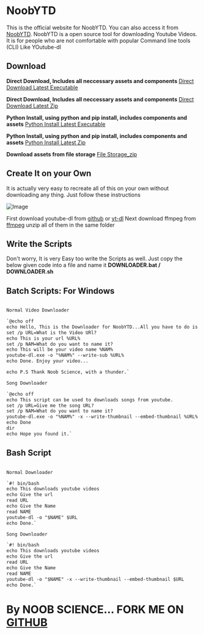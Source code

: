 # **NoobYTD**

This is the official website for NoobYTD. You can also access it from [NoobYTD](https://kutt.it/NoobYTD).
NoobYTD is a open source tool for downloading Youtube Videos. It is for people who are not comfortable with popular Command line tools (CLI) Like YOutube-dl

## Download

**Direct Download, Includes all neccessary assets and components** [Direct Download Latest Executable](https://github.com/newtoallofthis123/NoobYTD/releases/download/V101/Direct_Download_Windows_V101.exe)

**Direct Download, Includes all neccessary assets and components** [Direct Download Latest Zip](https://github.com/newtoallofthis123/NoobYTD/releases/download/V101/Direct_Download_Windows_V101.zip)

**Python Install, using python and pip install, includes components and assets** [Python Install Latest Executable](https://github.com/newtoallofthis123/NoobYTD/releases/download/V101/Python._Install_V101_NoobYTD.exe)

**Python Install, using python and pip install, includes components and assets** [Python Install Latest Zip](https://github.com/newtoallofthis123/NoobYTD/releases/download/V101/Python._Install_V101_NoobYTD.zip)

**Download assets from file storage** [File Storage_zip](https://oshi.at/wpYaZy)

## Create It on your Own
It is actually very easy to recreate all of this on your own without downloading any thing. Just follow these instructions

![Image](https://external-content.duckduckgo.com/iu/?u=https%3A%2F%2Ftse3.mm.bing.net%2Fth%3Fid%3DOIP.ZZYk4tA-1NDn29IfQjbtBAHaEK%26pid%3DApi&f=1)

 First download youtube-dl from [github](https://github.com/ytdl-org/youtube-dl) or [yt-dl](https://youtube-dl.org/)
 Next download ffmpeg from [ffmpeg](https://ffmpeg.org)
 unzip all of them in the same folder
 
 ## Write the Scripts
 Don't worry, It is very Easy too write the Scripts as well. Just copy the below given code into a file and name it **DOWNLOADER.bat / DOWNLOADER.sh**
 
 ## Batch Scripts: For Windows
 
 ```markdown
 
 Normal Video Downloader

`@echo off
echo Hello, This is the Downloader for NoobYTD...All you have to do is to give it a url.
set /p URL=What is the Video URl?
echo This is your url %URL%
set /p NAM=What do you want to name it?
echo This will be your video name %NAM%
youtube-dl.exe -o "%NAM%" --write-sub %URL%
echo Done. Enjoy your video...

echo P.S Thank Noob Science, with a thunder.`

Song Downloader

`@echo off
echo This script can be used to downloads songs from youtube.
set /p URL=Give me the song URL?
set /p NAM=What do you want to name it?
youtube-dl.exe -o "%NAM%" -x --write-thumbnail --embed-thumbnail %URL%
echo Done
dir
echo Hope you found it.`
 ```
 
 ## Bash Script
 
 ```markdown

Normal Downloader

`#! bin/bash
 echo This downloads youtube videos
 echo Give the url
 read URL
 echo Give the Name
 read NAME
 youtube-dl -o "$NAME" $URL
 echo Done.`

Song Downloader

`#! bin/bash
 echo This downloads youtube videos
 echo Give the url
 read URL
 echo Give the Name
 read NAME
 youtube-dl -o "$NAME" -x --write-thumbnail --embed-thumbnail $URL
 echo Done.`
 ```
# By NOOB SCIENCE... FORK ME ON [GITHUB](https://github.com/newtoallofthis123/NoobYTD)
 
 
